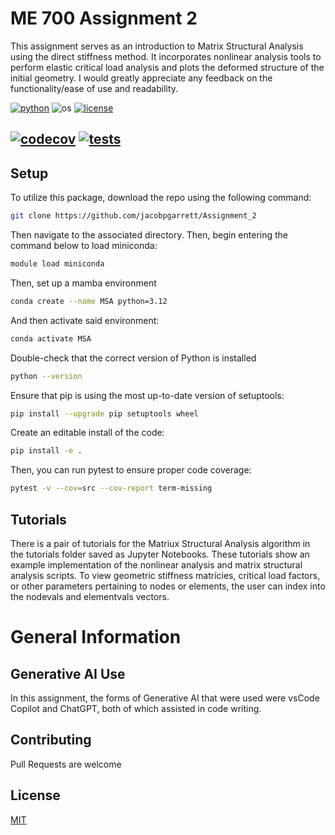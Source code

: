 # ME 700 Assignment 2
This assignment serves as an introduction to Matrix Structural Analysis using the direct stiffness method.  It incorporates nonlinear analysis tools to perform elastic critical load analysis and plots the deformed structure of the initial geometry.  I would greatly appreciate any feedback on the functionality/ease of use and readability.

[![python](https://img.shields.io/badge/python-3.12-blue.svg)](https://www.python.org/)
![os](https://img.shields.io/badge/os-ubuntu%20|%20macos%20|%20windows-blue.svg)
[![license](https://img.shields.io/badge/license-MIT-green.svg)](https://github.com/sandialabs/sibl#license)

[![codecov](https://codecov.io/gh/jacobpgarrett/Assignment_2/graph/badge.svg?token=p5DMvJ6byO)](https://codecov.io/gh/jacobpgarrett/Assignment_2)
[![tests](https://github.com/jacobpgarrett/Assignment_2/actions/workflows/tests.yml/badge.svg)](https://github.com/jacobpgarrett/Assignment_2/actions)
---

## Setup
To utilize this package, download the repo using the following command:

```bash
git clone https://github.com/jacobpgarrett/Assignment_2
```

Then navigate to the associated directory.  Then, begin entering the command below to load miniconda:

```bash
module load miniconda
```

Then, set up a mamba environment
```bash
conda create --name MSA python=3.12
```

And then activate said environment:
```bash
conda activate MSA
```

Double-check that the correct version of Python is installed
```bash
python --version
```

Ensure that pip is using the most up-to-date version of setuptools:
```bash
pip install --upgrade pip setuptools wheel
```

Create an editable install of the code:
```bash
pip install -e .
```

Then, you can run pytest to ensure proper code coverage:
```bash
pytest -v --cov=src --cov-report term-missing
```

## Tutorials
There is a pair of tutorials for the Matriux Structural Analysis algorithm in the tutorials folder saved as Jupyter Notebooks.  These tutorials show an example implementation of the nonlinear analysis and matrix structural analysis scripts.  To view geometric stiffness matricies, critical load factors, or other parameters pertaining to nodes or elements, the user can index into the nodevals and elementvals vectors.

# General Information
## Generative AI Use

In this assignment, the forms of Generative AI that were used were vsCode Copilot and ChatGPT, both of which assisted in code writing.

## Contributing
Pull Requests are welcome

## License
[MIT](https://choosealicense.com/licenses/mit/)
